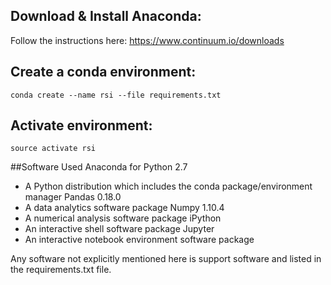 ## Download & Install Anaconda:

Follow the instructions here:
  https://www.continuum.io/downloads

## Create a conda environment:

`conda create --name rsi --file requirements.txt`

## Activate environment:
`source activate rsi`

##Software Used
Anaconda for Python 2.7
 - A Python distribution which includes the conda package/environment manager
Pandas 0.18.0
 - A data analytics software package
Numpy 1.10.4
 - A numerical analysis software package
iPython
 - An interactive shell software package
Jupyter
 - An interactive notebook environment software package

Any software not explicitly mentioned here is support software and listed in the requirements.txt file.
